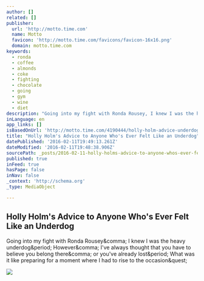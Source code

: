 ```yaml
---
author: []
related: []
publisher:
  url: 'http://motto.time.com'
  name: Motto
  favicon: 'http://motto.time.com/favicons/favicon-16x16.png'
  domain: motto.time.com
keywords:
  - ronda
  - coffee
  - almonds
  - coke
  - fighting
  - chocolate
  - going
  - gym
  - wine
  - diet
description: "Going into my fight with Ronda Rousey, I knew I was the heavy underdog. However, I've always thought that you have to believe you belong there, or you've already lost. What was it like preparing for a moment where I had to rise to the occasion?"
inLanguage: en
app_links: []
isBasedOnUrl: 'http://motto.time.com/4190444/holly-holm-advice-underdog/'
title: "Holly Holm's Advice to Anyone Who's Ever Felt Like an Underdog"
datePublished: '2016-02-11T19:49:13.261Z'
dateModified: '2016-02-11T19:48:38.906Z'
sourcePath: _posts/2016-02-11-holly-holms-advice-to-anyone-whos-ever-felt-like-an-underd.md
published: true
inFeed: true
hasPage: false
inNav: false
_context: 'http://schema.org'
_type: MediaObject

---
```

<article style=""><h1>Holly Holm's Advice to Anyone Who's Ever Felt Like an Underdog</h1><p>Going into my fight with Ronda Rousey&amp;comma; I knew I was the heavy underdog&amp;period; However&amp;comma; I've always thought that you have to believe you belong there&amp;comma; or you've already lost&amp;period; What was it like preparing for a moment where I had to rise to the occasion&amp;quest;</p><img src="http://i2.wp.com/timedotcom.files.wordpress.com/2016/01/holly-holm-underdog-advice.jpg?crop=0px%2C38px%2C3000px%2C1688px&amp;resize=600%2C336&amp;quality=75&amp;strip=color" /></article>